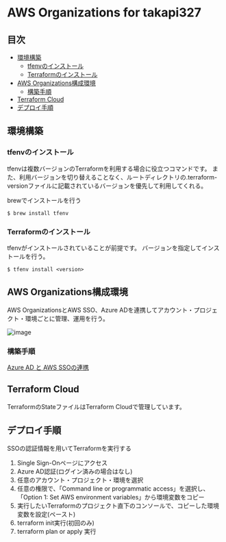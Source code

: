 # AWS Organizations for takapi327

## 目次

- [環境構築](https://github.com/takapi327/nextbeat_terrafrom#%E7%92%B0%E5%A2%83%E6%A7%8B%E7%AF%89)
  - [tfenvのインストール](https://github.com/takapi327/nextbeat_terrafrom#tfenv%E3%81%AE%E3%82%A4%E3%83%B3%E3%82%B9%E3%83%88%E3%83%BC%E3%83%AB)
  - [Terraformのインストール](https://github.com/takapi327/nextbeat_terrafrom#terraform%E3%81%AE%E3%82%A4%E3%83%B3%E3%82%B9%E3%83%88%E3%83%BC%E3%83%AB)
- [AWS Organizations構成環境](https://github.com/takapi327/nextbeat_terrafrom#aws-organizations%E6%A7%8B%E6%88%90%E7%92%B0%E5%A2%83)
  - [構築手順](https://github.com/takapi327/nextbeat_terrafrom#%E6%A7%8B%E7%AF%89%E6%89%8B%E9%A0%86)
- [Terraform Cloud](https://github.com/takapi327/nextbeat_terrafrom#terraform-cloud)
- [デプロイ手順](https://github.com/takapi327/nextbeat_terrafrom#%E3%83%87%E3%83%97%E3%83%AD%E3%82%A4%E6%89%8B%E9%A0%86)

## 環境構築

### tfenvのインストール

tfenvは複数バージョンのTerraformを利用する場合に役立つコマンドです。
また、利用バージョンを切り替えることなく、ルートディレクトリの.terraform-versionファイルに記載されているバージョンを優先して利用してくれる。

brewでインストールを行う
```
$ brew install tfenv
```

### Terraformのインストール

tfenvがインストールされていることが前提です。
バージョンを指定してインストールを行う。

```
$ tfenv install <version>
```

## AWS Organizations構成環境

AWS OrganizationsとAWS SSO、Azure ADを連携してアカウント・プロジェクト・環境ごとに管理、運用を行う。

![image](https://user-images.githubusercontent.com/57429437/118384012-ec616c00-b63d-11eb-9691-39248b84eba2.png)

### 構築手順

[Azure AD と AWS SSOの連携](https://fu3ak1.hatenablog.com/entry/2020/12/20/000622)

## Terraform Cloud

TerraformのStateファイルはTerraform Cloudで管理しています。

## デプロイ手順

SSOの認証情報を用いてTerraformを実行する

1. Single Sign-Onページにアクセス
2. Azure AD認証(ログイン済みの場合はなし)
3. 任意のアカウント・プロジェクト・環境を選択
4. 任意の権限で、「Command line or programmatic access」を選択し、「Option 1: Set AWS environment variables」から環境変数をコピー
5. 実行したいTerraformのプロジェクト直下のコンソールで、コピーした環境変数を設定(ペースト)
6. terraform init実行(初回のみ)
7. terraform plan or apply 実行
